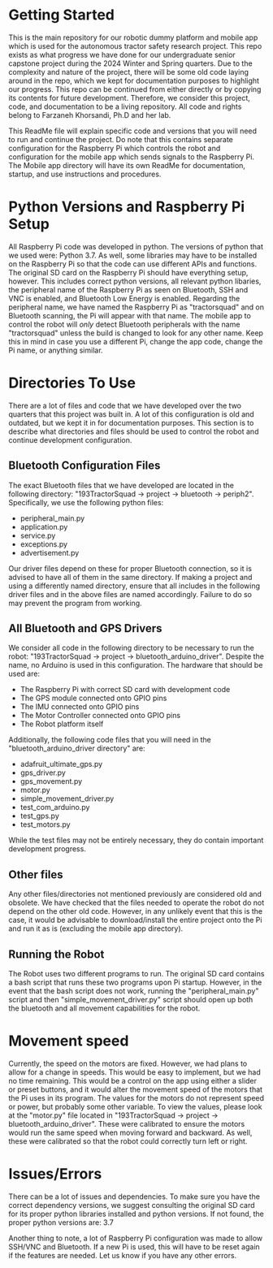 # Getting Started

This is the main repository for our robotic dummy platform and mobile app which is used for the autonomous tractor safety research project. This repo exists as what progress
we have done for our undergraduate senior capstone project during the 2024 Winter and Spring quarters. Due to the complexity and nature of the project, there will be some old
code laying around in the repo, which we kept for documentation purposes to highlight our progress. This repo can be continued from either directly or by copying its contents
for future development. Therefore, we consider this project, code, and documentation to be a living repository. All code and rights belong to Farzaneh Khorsandi, Ph.D and her lab.

This ReadMe file will explain specific code and versions that you will need to run and continue the project. Do note that this contains separate configuration for the Raspberry Pi
which controls the robot and configuration for the mobile app which sends signals to the Raspberry Pi. The Mobile app directory will have its own ReadMe for documentation, startup,
and use instructions and procedures.

# Python Versions and Raspberry Pi Setup
All Raspberry Pi code was developed in python. The versions of python that we used were: Python 3.7. As well, some libraries may have to be installed on the Raspberry Pi so that
the code can use different APIs and functions. The original SD card on the Raspberry Pi should have everything setup, however. This includes correct python versions, all relevant python libaries,
the peripheral name of the Raspberry Pi as seen on Bluetooth, SSH and VNC is enabled, and Bluetooth Low Energy is enabled. Regarding the peripheral name, we have named the Raspberry Pi as
"tractorsquad" and on Bluetooth scanning, the Pi will appear with that name. The mobile app to control the robot will *only* detect Bluetooth peripherals with the name "tractorsquad" unless
the build is changed to look for any other name. Keep this in mind in case you use a different Pi, change the app code, change the Pi name, or anything similar.

# Directories To Use
There are a lot of files and code that we have developed over the two quarters that this project was built in. A lot of this configuration is old and outdated, but we kept it in for documentation purposes.
This section is to describe what directories and files should be used to control the robot and continue development configuration.

## Bluetooth Configuration Files
The exact Bluetooth files that we have developed are located in the following directory: "193TractorSquad -> project -> bluetooth -> periph2". Specifically, we use the following python files:
- peripheral_main.py
- application.py
- service.py
- exceptions.py
- advertisement.py

Our driver files depend on these for proper Bluetooth connection, so it is advised to have all of them in the same directory. If making a project and using a differently named directory, ensure
that all includes in the following driver files and in the above files are named accordingly. Failure to do so may prevent the program from working.

## All Bluetooth and GPS Drivers
We consider all code in the following directory to be necessary to run the robot: "193TractorSquad -> project -> bluetooth_arduino_driver". Despite the name, no Arduino is used in this configuration. The
hardware that should be used are:
- The Raspberry Pi with correct SD card with development code
- The GPS module connected onto GPIO pins
- The IMU connected onto GPIO pins
- The Motor Controller connected onto GPIO pins
- The Robot platform itself

Additionally, the following code files that you will need in the "bluetooth_arduino_driver directory" are:
- adafruit_ultimate_gps.py
- gps_driver.py
- gps_movement.py
- motor.py
- simple_movement_driver.py
- test_com_arduino.py
- test_gps.py
- test_motors.py

While the test files may not be entirely necessary, they do contain important development progress.

## Other files
Any other files/directories not mentioned previously are considered old and obsolete. We have checked that the files needed to operate the robot do not depend on the other old code.
However, in any unlikely event that this is the case, it would be advisable to download/install the entire project onto the Pi and run it as is (excluding the mobile app directory).

## Running the Robot
The Robot uses two different programs to run. The original SD card contains a bash script that runs these two programs upon Pi startup. However, in the event that the bash script does not work, 
running the "peripheral_main.py" script and then "simple_movement_driver.py" script should open up both the bluetooth and all movement capabilities for the robot.

# Movement speed
Currently, the speed on the motors are fixed. However, we had plans to allow for a change in speeds. This would be easy to implement, but we had no time remaining. This would be a control on the app
using either a slider or preset buttons, and it would alter the movement speed of the motors that the Pi uses in its program. The values for the motors do not represent speed or power, but probably
some other variable. To view the values, please look at the "motor.py" file located in "193TractorSquad -> project -> bluetooth_arduino_driver". These were calibrated to ensure the motors would run the same
speed when moving forward and backward. As well, these were calibrated so that the robot could correctly turn left or right.

# Issues/Errors
There can be a lot of issues and dependencies. To make sure you have the correct dependency versions, we suggest consulting the original SD card for its proper python libraries installed and python versions.
If not found, the proper python versions are: 3.7

Another thing to note, a lot of Raspberry Pi configuration was made to allow SSH/VNC and Bluetooth. If a new Pi is used, this will have to be reset again if the features are needed. Let us know if you have any other errors.

